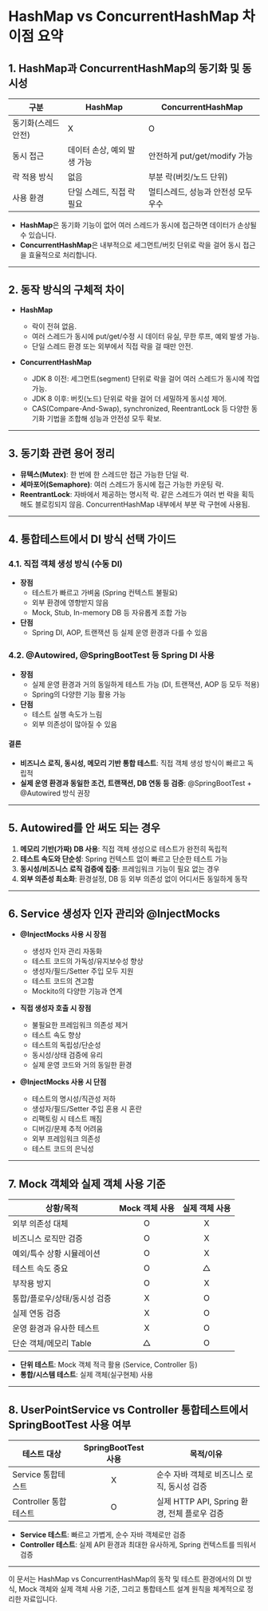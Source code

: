# HashMap vs ConcurrentHashMap 차이점 요약

## 1. HashMap과 ConcurrentHashMap의 동기화 및 동시성

| 구분                | HashMap                          | ConcurrentHashMap                   |
|---------------------|----------------------------------|-------------------------------------|
| 동기화(스레드 안전) | X                                | O                                   |
| 동시 접근           | 데이터 손상, 예외 발생 가능      | 안전하게 put/get/modify 가능        |
| 락 적용 방식        | 없음                             | 부분 락(버킷/노드 단위)             |
| 사용 환경           | 단일 스레드, 직접 락 필요        | 멀티스레드, 성능과 안전성 모두 우수 |

- **HashMap**은 동기화 기능이 없어 여러 스레드가 동시에 접근하면 데이터가 손상될 수 있습니다.
- **ConcurrentHashMap**은 내부적으로 세그먼트/버킷 단위로 락을 걸어 동시 접근을 효율적으로 처리합니다.

---

## 2. 동작 방식의 구체적 차이

- **HashMap**
  - 락이 전혀 없음.
  - 여러 스레드가 동시에 put/get/수정 시 데이터 유실, 무한 루프, 예외 발생 가능.
  - 단일 스레드 환경 또는 외부에서 직접 락을 걸 때만 안전.

- **ConcurrentHashMap**
  - JDK 8 이전: 세그먼트(segment) 단위로 락을 걸어 여러 스레드가 동시에 작업 가능.
  - JDK 8 이후: 버킷(노드) 단위로 락을 걸어 더 세밀하게 동시성 제어.
  - CAS(Compare-And-Swap), synchronized, ReentrantLock 등 다양한 동기화 기법을 조합해 성능과 안전성 모두 확보.

---

## 3. 동기화 관련 용어 정리

- **뮤텍스(Mutex)**: 한 번에 한 스레드만 접근 가능한 단일 락.
- **세마포어(Semaphore)**: 여러 스레드가 동시에 접근 가능한 카운팅 락.
- **ReentrantLock**: 자바에서 제공하는 명시적 락. 같은 스레드가 여러 번 락을 획득해도 블로킹되지 않음. ConcurrentHashMap 내부에서 부분 락 구현에 사용됨.

---

## 4. 통합테스트에서 DI 방식 선택 가이드

### 4.1. 직접 객체 생성 방식 (수동 DI)

- **장점**
  - 테스트가 빠르고 가벼움 (Spring 컨텍스트 불필요)
  - 외부 환경에 영향받지 않음
  - Mock, Stub, In-memory DB 등 자유롭게 조합 가능
- **단점**
  - Spring DI, AOP, 트랜잭션 등 실제 운영 환경과 다를 수 있음

### 4.2. @Autowired, @SpringBootTest 등 Spring DI 사용

- **장점**
  - 실제 운영 환경과 거의 동일하게 테스트 가능 (DI, 트랜잭션, AOP 등 모두 적용)
  - Spring의 다양한 기능 활용 가능
- **단점**
  - 테스트 실행 속도가 느림
  - 외부 의존성이 많아질 수 있음

#### 결론
- **비즈니스 로직, 동시성, 메모리 기반 통합 테스트**: 직접 객체 생성 방식이 빠르고 독립적
- **실제 운영 환경과 동일한 조건, 트랜잭션, DB 연동 등 검증**: @SpringBootTest + @Autowired 방식 권장

---

## 5. Autowired를 안 써도 되는 경우

1. **메모리 기반(가짜) DB 사용**: 직접 객체 생성으로 테스트가 완전히 독립적
2. **테스트 속도와 단순성**: Spring 컨텍스트 없이 빠르고 단순한 테스트 가능
3. **동시성/비즈니스 로직 검증에 집중**: 프레임워크 기능이 필요 없는 경우
4. **외부 의존성 최소화**: 환경설정, DB 등 외부 의존성 없이 어디서든 동일하게 동작

---

## 6. Service 생성자 인자 관리와 @InjectMocks

- **@InjectMocks 사용 시 장점**
  - 생성자 인자 관리 자동화
  - 테스트 코드의 가독성/유지보수성 향상
  - 생성자/필드/Setter 주입 모두 지원
  - 테스트 코드의 견고함
  - Mockito의 다양한 기능과 연계

- **직접 생성자 호출 시 장점**
  - 불필요한 프레임워크 의존성 제거
  - 테스트 속도 향상
  - 테스트의 독립성/단순성
  - 동시성/상태 검증에 유리
  - 실제 운영 코드와 거의 동일한 환경

- **@InjectMocks 사용 시 단점**
  - 테스트의 명시성/직관성 저하
  - 생성자/필드/Setter 주입 혼용 시 혼란
  - 리팩토링 시 테스트 깨짐
  - 디버깅/문제 추적 어려움
  - 외부 프레임워크 의존성
  - 테스트 코드의 은닉성

---

## 7. Mock 객체와 실제 객체 사용 기준

| 상황/목적                       | Mock 객체 사용 | 실제 객체 사용 |
|----------------------------------|:-------------:|:-------------:|
| 외부 의존성 대체                 | O             | X             |
| 비즈니스 로직만 검증             | O             | X             |
| 예외/특수 상황 시뮬레이션        | O             | X             |
| 테스트 속도 중요                 | O             | △             |
| 부작용 방지                      | O             | X             |
| 통합/플로우/상태/동시성 검증     | X             | O             |
| 실제 연동 검증                   | X             | O             |
| 운영 환경과 유사한 테스트        | X             | O             |
| 단순 객체/메모리 Table           | △             | O             |

- **단위 테스트**: Mock 객체 적극 활용 (Service, Controller 등)
- **통합/시스템 테스트**: 실제 객체(실구현체) 사용

---

## 8. UserPointService vs Controller 통합테스트에서 SpringBootTest 사용 여부

| 테스트 대상         | SpringBootTest 사용 | 목적/이유                                    |
|--------------------|:------------------:|----------------------------------------------|
| Service 통합테스트  | X                  | 순수 자바 객체로 비즈니스 로직, 동시성 검증   |
| Controller 통합테스트 | O                 | 실제 HTTP API, Spring 환경, 전체 플로우 검증 |

- **Service 테스트**: 빠르고 가볍게, 순수 자바 객체로만 검증
- **Controller 테스트**: 실제 API 환경과 최대한 유사하게, Spring 컨텍스트를 띄워서 검증

---

이 문서는 HashMap vs ConcurrentHashMap의 동작 및 테스트 환경에서의 DI 방식, Mock 객체와 실제 객체 사용 기준, 그리고 통합테스트 설계 원칙을 체계적으로 정리한 자료입니다.
